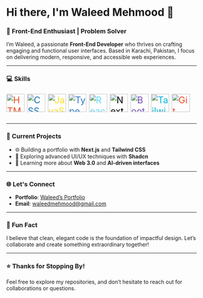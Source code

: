 # Hi there, I'm Waleed Mehmood 👋  

### 🚀 Front-End Enthusiast | Problem Solver  

I’m Waleed, a passionate **Front-End Developer** who thrives on crafting engaging and functional user interfaces. Based in Karachi, Pakistan, I focus on delivering modern, responsive, and accessible web experiences.  



---

### 💻 Skills  

<p  style="font-size: 24px;">
  <img src="https://cdn.jsdelivr.net/npm/simple-icons@v6/icons/html5.svg" alt="HTML5" width="48" height="48" style="color:#E34F26;" />
  <img src="https://cdn.jsdelivr.net/npm/simple-icons@v6/icons/css3.svg" alt="CSS3" width="48" height="48" style="color:#1572B6;" />
  <img src="https://cdn.jsdelivr.net/npm/simple-icons@v6/icons/javascript.svg" alt="JavaScript" width="48" height="48" style="color:#F7DF1E;" />
  <img src="https://cdn.jsdelivr.net/npm/simple-icons@v6/icons/typescript.svg" alt="TypeScript" width="48" height="48" style="color:#3178C6;" />
  <img src="https://cdn.jsdelivr.net/npm/simple-icons@v6/icons/react.svg" alt="React" width="48" height="48" style="color:#61DAFB;" />
  <img src="https://cdn.jsdelivr.net/npm/simple-icons@v6/icons/nextdotjs.svg" alt="Next.js" width="48" height="48" style="color:#000000;" />
  <img src="https://cdn.jsdelivr.net/npm/simple-icons@v6/icons/bootstrap.svg" alt="Bootstrap" width="48" height="48" style="color:#7952B3;" />
  <img src="https://cdn.jsdelivr.net/npm/simple-icons@v6/icons/tailwindcss.svg" alt="Tailwind CSS" width="48" height="48" style="color:#06B6D4;" />
  <img src="https://cdn.jsdelivr.net/npm/simple-icons@v6/icons/git.svg" alt="Git" width="48" height="48" style="color:#F05032;" />
</p>

---

### 🔧 Current Projects  

- 🌐 Building a portfolio with **Next.js** and **Tailwind CSS**  
- 🚀 Exploring advanced UI/UX techniques with **Shadcn**  
- 🌱 Learning more about **Web 3.0** and **AI-driven interfaces**  

---

### 🌐 Let's Connect  

- **Portfolio**: [Waleed’s Portfolio](https://waleed-portfolio.vercel.app)  
- **Email**: [waleedmehmood@gmail.com](mailto:waleedbinmehmood806@gmail.com)  

---

### 🎯 Fun Fact  

I believe that clean, elegant code is the foundation of impactful design. Let’s collaborate and create something extraordinary together!  

---

### ⭐ Thanks for Stopping By!  

Feel free to explore my repositories, and don’t hesitate to reach out for collaborations or questions.
